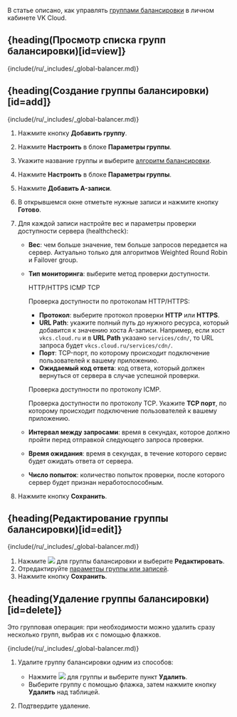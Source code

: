 В статье описано, как управлять [группами балансировки](../../../concepts/global-balancer) в личном кабинете VK Cloud. 

## {heading(Просмотр списка групп балансировки)[id=view]}

{include(/ru/_includes/_global-balancer.md)}

## {heading(Создание группы балансировки)[id=add]}

{include(/ru/_includes/_global-balancer.md)}

1. Нажмите кнопку **Добавить группу**.
1. Нажмите **Настроить** в блоке **Параметры группы**.
1. Укажите название группы и выберите [алгоритм балансировки](../../../concepts/global-balancer).
1. Нажмите **Настроить** в блоке **Параметры группы**.
1. Нажмите **Добавить A-записи**.
1. В открывшемся окне отметьте нужные записи и нажмите кнопку **Готово**.
1. Для каждой записи настройте вес и параметры проверки доступности сервера (healthcheck):

    - **Вес**: чем больше значение, тем больше запросов передается на сервер. Актуально только для алгоритмов Weighted Round Robin и Failover group.
    - **Тип мониторинга**: выберите метод проверки доступности.
   
      <tabs>
      <tablist>
      <tab>HTTP/HTTPS</tab>
      <tab>ICMP</tab>
      <tab>TCP</tab>
      </tablist>
      <tabpanel>
      
      Проверка доступности по протоколам HTTP/HTTPS:
      
      - **Протокол**: выберите протокол проверки **HTTP** или **HTTPS**.
      - **URL Path**: укажите полный путь до нужного ресурса, который добавится к значению хоста A-записи. Например, если хост `vkcs.cloud.ru` и в **URL Path** указано `services/cdn/`, то URL запроса будет `vkcs.cloud.ru/services/cdn/`.
      - **Порт**: TCP-порт, по которому происходит подключение пользователей к вашему приложению.
      - **Ожидаемый код ответа**: код ответа, который должен вернуться от сервера в случае успешной проверки.

      </tabpanel>
      <tabpanel>

      Проверка доступности по протоколу ICMP.
   
      </tabpanel>
      <tabpanel>
      
      Проверка доступности по протоколу TCP. Укажите **TCP порт**, по которому происходит подключение пользователей к вашему приложению.

      </tabpanel>
      </tabs>
      
    - **Интервал между запросами**: время в секундах, которое должно пройти перед отправкой следующего запроса проверки.
    - **Время ожидания**: время в секундах, в течение которого сервис будет ожидать ответа от сервера.
    - **Число попыток**: количество попыток проверки, после которого сервер будет признан неработоспособным.

1. Нажмите кнопку **Сохранить**.

## {heading(Редактирование группы балансировки)[id=edit]}

{include(/ru/_includes/_global-balancer.md)}

1. Нажмите ![ ](/ru/assets/more-icon.svg "inline") для группы балансировки и выберите **Редактировать**.
1. Отредактируйте [параметры группы или записей](#add).
1. Нажмите кнопку **Сохранить**.

## {heading(Удаление группы балансировки)[id=delete]}

Это групповая операция: при необходимости можно удалить сразу несколько групп, выбрав их с помощью флажков.

{include(/ru/_includes/_global-balancer.md)}

1. Удалите группу балансировки одним из способов: 

   - Нажмите ![ ](/ru/assets/more-icon.svg "inline") для группы и выберите пункт **Удалить**.
   - Выберите группу с помощью флажка, затем нажмите кнопку **Удалить** над таблицей.
1. Подтвердите удаление.